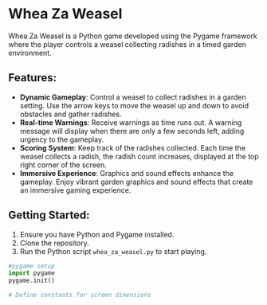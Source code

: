 # Whea Za Weasel

Whea Za Weasel is a Python game developed using the Pygame framework where the player controls a weasel collecting radishes in a timed garden environment.

## Features:

- **Dynamic Gameplay**: Control a weasel to collect radishes in a garden setting. Use the arrow keys to move the weasel up and down to avoid obstacles and gather radishes.
- **Real-time Warnings**: Receive warnings as time runs out. A warning message will display when there are only a few seconds left, adding urgency to the gameplay.
- **Scoring System**: Keep track of the radishes collected. Each time the weasel collects a radish, the radish count increases, displayed at the top right corner of the screen.
- **Immersive Experience**: Graphics and sound effects enhance the gameplay. Enjoy vibrant garden graphics and sound effects that create an immersive gaming experience.

## Getting Started:

1. Ensure you have Python and Pygame installed.
2. Clone the repository.
3. Run the Python script `whea_za_weasel.py` to start playing.

```python
#pygame setup
import pygame
pygame.init()

# Define constants for screen dimensions 
